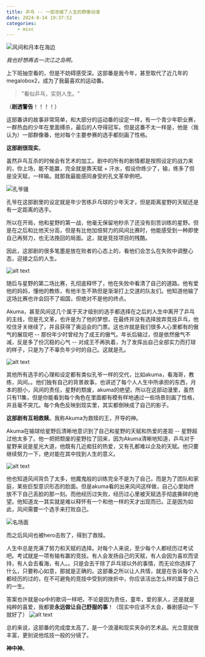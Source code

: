 ```yaml
---
title: 乒乓 -- 一部浓缩了人生的群像动漫
date: 2024-8-14 19:37:52
categories:
    - misc 
---
```


![风间和月本在海边](./ping-pong/image-10.png)

*我也好想再去一次江之岛啊。*

上下班抽空看的，但是不妨碍感受深。这部番是我今年，甚至取代了近几年的megalobox2，成为了我最喜欢的运动番。

> "看似乒乓，实则人生。"

（**剧透警告**！！！！）

这部番讲的故事非常简单，和大部分的运动番的设定一样，有一个青少年职业赛，一群热血的少年在里面搏杀，最后的人夺得冠军。但是这番不太一样是，他是（我认为）一部群像番，他对每个主要参赛的选手都刻画了性格。

**这部剧很现实**。

虽然乒乓互杀的时候会有艺术的加工。剧中的所有的剧情都是按照设定的战力来的，你上场，能不能赢，完全就是靠天赋 + 汗水，假设你练少了，输，练多了但是没天赋，一样输。就那我最能感同身受的孔文革举例吧。

![孔爷骚](./ping-pong/image-11.png)

孔爷在这部剧里的设定就是年少苦练乒乓球的少年天才，但是距离星野的天赋还是有一定距离的选手。

所以在开局，他和星野的第一战，他毫无保留地秒杀了还没有刻苦训练的星野。但是在之后和比他天分高，但是有比他加倍努力的风间比赛时，他能感受到一种即使自己再努力，也无法挽回的局面。这，就是竞技项目的残酷。

因此，这部剧的很多笔墨是放在败者的心态上的，看他们会怎么在失败中调整心态，迎接之后的人生。

![alt text](./ping-pong/image-12.png)

随后与星野的第二场比赛，孔彻底释怀了，他在失败中看清了自己的道路。他有爱他的妈妈，懂他的教练，有他半生不熟但是渐渐打上交道的队友们。他知道他输了这场比赛也许会回不了祖国，但绝对不是他的终点。

Akuma，甚至风间这几个属于天才级别的选手都选择在之后的人生中离开了乒乓的主线，但是孔文革，也许是为了他的梦想，在最终并没有选择放弃竞技乒乓，他咬住牙关继续了，并且获得了奥运会的门票。这也许就是我们很多人心里都有的傲气的展现吧 -- 那份年少时曾经为了成王的傲气。年长后输过，但是依然傲气不减，反是多了份沉稳的心气 -- 对成王不再执着，为了发挥出自己全部实力而打球的样子，只是为了不辜负年少时的自己。这就是孔。

![alt text](./ping-pong/image-13.png)

其他所有选手的心理和设定都有类似孔爷一样的交代，比如akuma，看海哥，教练，风间。。他们独有自己的背景故事，也讲述了每个人人生中所承担的东西，月本的胆小，风间的责任，星野的颓废，akuma的绝望。所以在这部动漫里，虽然只有11集，但是你能看到每个角色在里面都有模有样地通过一些场景刻画了性格，并且毫不突兀。每个角色反映到现实里，其实都倒映成了自己的影子。

**这部剧有互相救赎**。我称Akuma为救赎的王，开导的神。

Akuma在输球给星野后清晰地意识到了自己和星野的天赋和热爱的差距 -- 星野超过他太多了。他一把把颓废的星野拉了回来，因为Akuma清晰地知道，乒乓对于星野来说是星光大道，他既有几近痴狂的热爱，又有孔都难以企及的天赋。他只要继续努力一下，绝对能在其中找到人生的意义。

![alt text](./ping-pong/image-15.png)

他也知道风间背负了太多，他魔鬼般的训练完全不是为了自己，而是为了团队和家庭，某些巨型意识形态的脸面。但是akuma看的出来风间这样做，自己心里始终放不下自己丢脸的那一刻。而他经历过失败，经历过心里被天赋选手彻底撕碎的绝望。他知道龙一其实就是难以释怀有一个和他一样的天才出现而已。正是因为如此，风间需要一个选手来打败自己。

![名场面](./ping-pong/image-14.png)

而之后风间也被hero击败了，得到了救赎。

人生中总是充满了努力和天赋的选择。对每个人来说，至少每个人都经历过考试吧。考试就是一项有输有赢的竞技。有人会发扬自己的天赋，有人会因为喜欢而坚持，有人会去看海，有人。。只是会去干除了乒乓球以外的事情，而无论你选择了什么，只要称心如意，那就是正确的。这部番之所以让人共情，就是在告诉每个人都经历的过的，在不可避免的竞技中受到的挫折中，你应该活出怎么样的属于自己的一生。

答案也许就是op中的歌词一样吧，不论是因为责任，童年，爱的家人，还是就是纯粹的喜爱，我都要**永远做让自己舒服的事**！（现实中应该不太会，番剧感动一下就好了）
![alt text](./ping-pong/image-16.png)

总的来说，这部番的完成度太高了，是一个浪漫和现实夹杂的艺术品。光立意就很丰富，更别说他炫技一般的分镜了。

**神中神**。